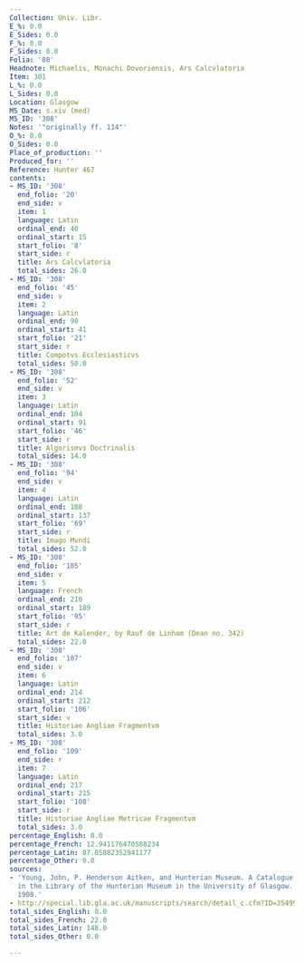 ```yaml
---
Collection: Univ. Libr.
E_%: 0.0
E_Sides: 0.0
F_%: 0.0
F_Sides: 0.0
Folia: '88'
Headnote: Michaelis, Monachi Dovoriensis, Ars Calcvlatoria
Item: 301
L_%: 0.0
L_Sides: 0.0
Location: Glasgow
MS_Date: s.xiv (med)
MS_ID: '308'
Notes: '"originally ff. 114"'
O_%: 0.0
O_Sides: 0.0
Place_of_production: ''
Produced_for: ''
Reference: Hunter 467
contents:
- MS_ID: '308'
  end_folio: '20'
  end_side: v
  item: 1
  language: Latin
  ordinal_end: 40
  ordinal_start: 15
  start_folio: '8'
  start_side: r
  title: Ars Calcvlatoria
  total_sides: 26.0
- MS_ID: '308'
  end_folio: '45'
  end_side: v
  item: 2
  language: Latin
  ordinal_end: 90
  ordinal_start: 41
  start_folio: '21'
  start_side: r
  title: Compotvs Ecclesiasticvs
  total_sides: 50.0
- MS_ID: '308'
  end_folio: '52'
  end_side: v
  item: 3
  language: Latin
  ordinal_end: 104
  ordinal_start: 91
  start_folio: '46'
  start_side: r
  title: Algorismvs Doctrinalis
  total_sides: 14.0
- MS_ID: '308'
  end_folio: '94'
  end_side: v
  item: 4
  language: Latin
  ordinal_end: 188
  ordinal_start: 137
  start_folio: '69'
  start_side: r
  title: Imago Mvndi
  total_sides: 52.0
- MS_ID: '308'
  end_folio: '105'
  end_side: v
  item: 5
  language: French
  ordinal_end: 210
  ordinal_start: 189
  start_folio: '95'
  start_side: r
  title: Art de Kalender, by Rauf de Linham (Dean no. 342)
  total_sides: 22.0
- MS_ID: '308'
  end_folio: '107'
  end_side: v
  item: 6
  language: Latin
  ordinal_end: 214
  ordinal_start: 212
  start_folio: '106'
  start_side: v
  title: Historiae Angliae Fragmentvm
  total_sides: 3.0
- MS_ID: '308'
  end_folio: '109'
  end_side: r
  item: 7
  language: Latin
  ordinal_end: 217
  ordinal_start: 215
  start_folio: '108'
  start_side: r
  title: Historiae Angliae Metricae Fragmentvm
  total_sides: 3.0
percentage_English: 0.0
percentage_French: 12.941176470588234
percentage_Latin: 87.05882352941177
percentage_Other: 0.0
sources:
- 'Young, John, P. Henderson Aitken, and Hunterian Museum. A Catalogue of the Manuscripts
  in the Library of the Hunterian Museum in the University of Glasgow. Glasgow: Maclehose,
  1908.'
- http://special.lib.gla.ac.uk/manuscripts/search/detail_c.cfm?ID=35499
total_sides_English: 0.0
total_sides_French: 22.0
total_sides_Latin: 148.0
total_sides_Other: 0.0

---
```

